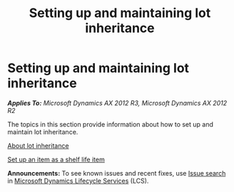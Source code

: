 ﻿---
title: Setting up and maintaining lot inheritance
TOCTitle: Setting up and maintaining lot inheritance
ms:assetid: 5e86a117-ca50-4776-9374-06570570b671
ms:mtpsurl: https://technet.microsoft.com/en-us/library/JJ838737(v=AX.60)
ms:contentKeyID: 50120620
ms.date: 04/18/2014
mtps_version: v=AX.60
f1_keywords:
- inherit
- batch
- process industries
- lot
- batches
- lot inheritance
---

# Setting up and maintaining lot inheritance 


_**Applies To:** Microsoft Dynamics AX 2012 R3, Microsoft Dynamics AX 2012 R2_

The topics in this section provide information about how to set up and maintain lot inheritance.

[About lot inheritance](about-lot-inheritance.md)

[Set up an item as a shelf life item](set-up-an-item-as-a-shelf-life-item.md)

  
**Announcements:** To see known issues and recent fixes, use [Issue search](http://go.microsoft.com/fwlink/?linkid=389258) in [Microsoft Dynamics Lifecycle Services](http://go.microsoft.com/fwlink/?linkid=306505) (LCS).

